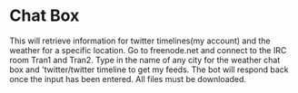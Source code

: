 # Chat Box


This will retrieve information for twitter timelines(my account) and the weather for a specific location. Go to freenode.net and connect to the IRC room Tran1 and Tran2. Type in the name of any city for the weather chat box and 'twitter/twitter timeline to get my feeds. The bot will respond back once the input has been entered. All files must be downloaded.  
